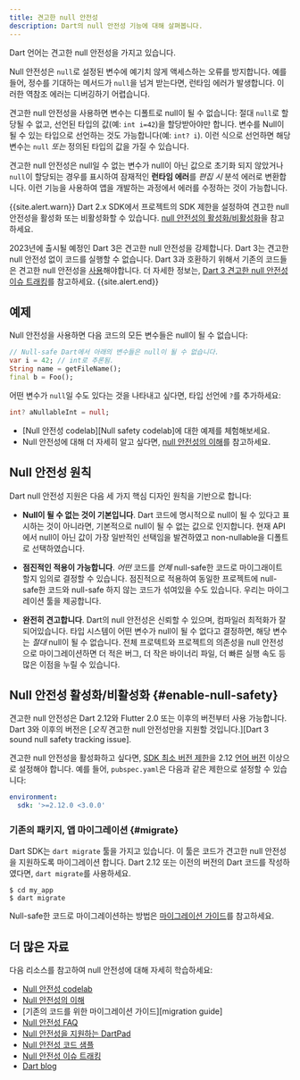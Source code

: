 ```yaml
---
title: 견고한 null 안전성
description: Dart의 null 안전성 기능에 대해 살펴봅니다.
---
```


Dart 언어는 견고한 null 안전성을 가지고 있습니다.

Null 안전성은 `null`로 설정된 변수에 예기치 않게 액세스하는 오류를 방지합니다.
예를 들어, 정수를 기대하는 메서드가 `null`을 넘겨 받는다면, 런타임 에러가 발생합니다.
이러한 역참조 에러는 디버깅하기 어렵습니다.

견고한 null 안전성을 사용하면 변수는 디폴트로 null이 될 수 없습니다:
절대 `null`로 할당될 수 없고, 선언된 타입의 값(예: `int i=42`)을 할당받아야만 합니다.
변수를 Null이 될 수 있는 타입으로 선언하는 것도 가능합니다(예: `int? i`).
이런 식으로 선언하면 해당 변수는 `null` *또는* 정의된 타입의 값을 가질 수 있습니다.

견고한 null 안전성은 null일 수 없는 변수가 null이 아닌 값으로 초기화 되지 않았거나
`null`이 할당되는 경우를 표시하여 잠재적인 **런타임 에러**를 *편집 시* 분석 에러로 변환합니다.
이런 기능을 사용하여 앱을 개발하는 과정에서 에러를 수정하는 것이 가능합니다.

{{site.alert.warn}}
Dart 2.x SDK에서 프로젝트의 SDK 제한을 설정하여
견고한 null 안전성을 활성화 또는 비활성화할 수 있습니다.
[null 안전성의 활성화/비활성화](#enable-null-safety)을 참고하세요.

2023년에 출시될 예정인 Dart 3은 견고한 null 안전성을 강제합니다. Dart 3는 견고한 null 안전성 없이
코드를 실행할 수 없습니다. Dart 3과 호환하기 위해서 기존의 코드들은 견고한 null 안전성을
[사용](#migrate)해야합니다. 
더 자세한 정보는, [Dart 3 견고한 null 안전성 이슈 트래킹][]를 참고하세요.
{{site.alert.end}}

[Dart 3 견고한 null 안전성 이슈 트래킹]: https://github.com/dart-lang/sdk/issues/49530

## 예제

Null 안전성을 사용하면 다음 코드의 모든 변수들은 null이 될 수 없습니다:

```dart
// Null-safe Dart에서 아래의 변수들은 null이 될 수 없습니다.
var i = 42; // int로 추론됨.
String name = getFileName();
final b = Foo();
```

<a id="creating-variables"></a>
어떤 변수가 `null`일 수도 있다는 것을 나타내고 싶다면,
타입 선언에 `?`를 추가하세요:

```dart
int? aNullableInt = null;
```

- [Null 안전성 codelab][Null safety codelab]에 대한 예제를 체험해보세요.
- Null 안전성에 대해 더 자세히 알고 싶다면,
  [null 안전성의 이해](/null-safety/understanding-null-safety)를 참고하세요.


## Null 안전성 원칙

Dart null 안전성 지원은 다음 세 가지 핵심 디자인 원칙을 기반으로 합니다:

* **Null이 될 수 없는 것이 기본입니다**. Dart 코드에 명시적으로 null이 될 수 있다고 표시하는 것이 아니라면,
   기본적으로 null이 될 수 없는 값으로 인지합니다. 현재 API에서 null이 아닌 값이 가장 일반적인 선택임을 발견하였고
   non-nullable을 디폴트로 선택하였습니다.

* **점진적인 적용이 가능합니다**. _어떤_ 코드를 _언제_ null-safe한 코드로 마이그래이트 할지
  임의로 결정할 수 있습니다. 점진적으로 적용하여 동일한 프로젝트에 null-safe한 코드와
  null-safe 하지 않는 코드가 섞여있을 수도 있습니다. 우리는 마이그레이션 툴을 제공합니다.

* **완전히 견고합니다**. Dart의 null 안전성은 신뢰할 수 있으며, 컴파일러 최적화가 잘 되어있습니다.
  타입 시스템이 어떤 변수가 null이 될 수 없다고 결정하면, 해당 변수는 _절대_ null이 될 수 없습니다.
  전체 프로텍트와 프로젝트의 의존성을 null 안전성으로 마이그레이션하면 더 적은 버그, 더 작은 바이너리 파일,
  더 빠른 실행 속도 등 많은 이점을 누릴 수 있습니다.


## Null 안전성 활성화/비활성화 {#enable-null-safety}

견고한 null 안전성은 Dart 2.12와 Flutter 2.0 또는 이후의 버전부터 사용 가능합니다.
Dart 3와 이후의 버전은 [_오직_ 견고한 null 안전성만을 지원할 것입니다.][Dart 3 sound null safety tracking issue].

<a id="constraints"></a>

견고한 null 안전성을 활성화하고 싶다면,
[SDK 최소 버전 제한](/tools/pub/pubspec#sdk-constraints)을
2.12 [언어 버전][] 이상으로 설정해야 합니다.
예를 들어, `pubspec.yaml`은 다음과 같은 제한으로 설정할 수 있습니다:

```yaml
environment:
  sdk: '>=2.12.0 <3.0.0'
```

[언어 버전]: /guides/language/evolution#language-versioning

### 기존의 패키지, 앱 마이그레이션 {#migrate}

Dart SDK는 `dart migrate` 툴을 가지고 있습니다.
이 툴은 코드가 견고한 null 안전성을 지원하도록 마이그레이션 합니다.
Dart 2.12 또는 이전의 버전의 Dart 코드를 작성하였다면, `dart migrate`를 사용하세요.

```terminal
$ cd my_app
$ dart migrate
```

Null-safe한 코드로 마이그레이션하는 방법은
[마이그레이션 가이드][]를 참고하세요.


## 더 많은 자료

다음 리소스를 참고하여 null 안전성에 대해 자세히 학습하세요:

* [Null 안전성 codelab][]
* [Null 안전성의 이해][]
* [기존의 코드를 위한 마이그레이션 가이드][migration guide]
* [Null 안전성 FAQ][]
* [Null 안전성을 지원하는 DartPad]({{site.dartpad}})
* [Null 안전성 코드 샘플][calculate_lix]
* [Null 안전성 이슈 트래킹][110]
* [Dart blog][]

[110]: https://github.com/dart-lang/language/issues/110
[calculate_lix]: https://github.com/dart-lang/samples/tree/master/null_safety/calculate_lix
[`dart create`]: /tools/dart-create
[Dart blog]: https://medium.com/dartlang
[마이그레이션 가이드]: /null-safety/migration-guide
[Null 안전성 FAQ]: /null-safety/faq
[Null 안전성 codelab]: /codelabs/null-safety
[Null 안전성의 이해]: /null-safety/understanding-null-safety
